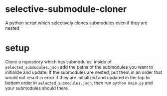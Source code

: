 # selective-submodule-cloner
A python script which selectively clones submodules even if they are nested

# setup
Clone a repository which has submodules, inside of `selected_submodules.json` add the paths of the submodules you want to initialize and update. If the submodules are nested, put them in an order that would not result in error if they are initialized and updated in the top to bottom order in `selected_submodules.json`, then run `python main.py` and your submodules should there.
